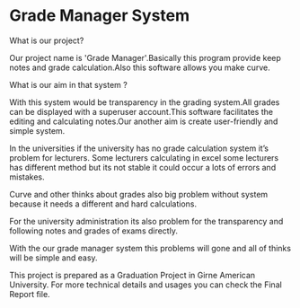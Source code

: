 # Grade Manager System
What is our project?

Our project name is 'Grade Manager'.Basically this program provide keep notes and grade calculation.Also this software allows you make curve.

What is our aim in that system ?

With this system would be transparency in the grading system.All grades can be displayed with a superuser account.This software facilitates the editing and calculating notes.Our another aim is create user-friendly and simple system.

In the universities if the university has no grade calculation system it’s problem for lecturers. Some lecturers calculating in excel some lecturers has different method but its not stable it could occur a lots of errors and mistakes.

Curve and other thinks about grades also big problem without system because it needs a different and hard calculations.

For the university administration its also problem for the transparency and following notes and grades of exams directly.

With the our grade manager system this problems will gone and all of thinks will be simple and easy.

This project is prepared as a Graduation Project in Girne American University. For more technical details and usages you can check the Final Report file.
